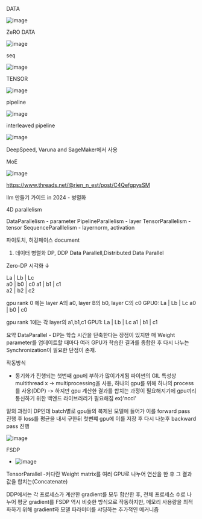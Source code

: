 DATA 

![image](https://github.com/jinuk0211/llm_project/assets/150532431/a04f0f7d-5a4c-402c-8d3f-833c16c10305)

ZeRO DATA

![image](https://github.com/jinuk0211/llm_project/assets/150532431/016e4b65-bcc2-476a-a4ef-850622d07164)

seq

![image](https://github.com/jinuk0211/llm_project/assets/150532431/91fe2a6c-82e3-4e72-b46d-4b766890af9a)

TENSOR

![image](https://github.com/jinuk0211/llm_project/assets/150532431/9ac7b9cb-3681-4c0a-bd4c-0052c42fd43c)

pipeline

![image](https://github.com/jinuk0211/llm_project/assets/150532431/bc8c1451-ed0e-48b2-ae71-7f574f34b954)

interleaved pipeline

![image](https://github.com/jinuk0211/llm_project/assets/150532431/b471f12e-20ac-4d61-8f5e-67dc6c7f40be)

DeepSpeed, Varuna and SageMaker에서 사용

MoE

![image](https://github.com/jinuk0211/llm_project/assets/150532431/8d0c1c52-cfd3-4615-8e31-a1c72fa37e52)

https://www.threads.net/@rien_n_est/post/C4QefgpysSM

llm 만들기 가이드 in 2024 - 병렬화

4D parallelism

DataParallelism - parameter
PipelineParallelism - layer
TensorParallelism - tensor
SequenceParalllelism - layernorm, activation

파이토치, 허깅페이스 document 

1. 데이터 병렬화 DP, DDP
Data Parallell,Distributed Data Parallel

Zero-DP 시각화 ↓

La | Lb | Lc     
a0 | b0 | c0
a1 | b1 | c1  
a2 | b2 | c2

gpu rank 0 에는 layer A의 a0, layer B의 b0, layer C의 c0
GPU0:
La | Lb | Lc
a0 | b0 | c0

gpu rank 1에는 각 layer의 a1,b1,c1
GPU1:
La | Lb | Lc
a1 | b1 | c1

요약
DataParallel - DP는 학습 시간을 단축한다는 장점이 있지만 매 Weight parameter를 업데이트할 때마다 여러 GPU가 학습한 결과를 종합한 후 다시 나누는 Synchronization이 필요한 단점이 존재.

작동방식 
- 동기화가 진행되는 첫번째 gpu에 부하가 많이가게됨
파이썬의 GIL 특성상 multithread x 
-> multiprocessing을 사용, 하나의 gpu를 위해 하나의 process를 사용(DDP) ->
하지만 gpu 계산한 결과를 합치는 과정이 필요해지기에 gpu끼리 통신하기 위한 백엔드 라이브러리가 필요해짐 ex)'nccl'

밑의 과정이 DP인데 batch별로 gpu들의 복제된 모델에 들어가 이를 forward pass 진행 후 loss를 평균을 내서 구한뒤 첫뻔쨰 gpu에 이를 저장 후 다시 나눈후 backward pass 진행

![image](https://github.com/jinuk0211/llm_project/assets/150532431/46fee905-20c0-42de-892b-83a3970710b8)

FSDP 

- ![image](https://github.com/jinuk0211/llm_project/assets/150532431/55edd15d-9d79-433b-853b-dc92ddd98875)


TensorParallel -커다란 Weight matrix를 여러 GPU로 나누어 연산을 한 후 그 결과값을 합치는(Concatenate)

DDP에서는 각 프로세스가 계산한 gradient를 모두 합산한 후, 전체 프로세스 수로 나누어 평균 gradient를 FSDP 역시 비슷한 방식으로 작동하지만, 메모리 사용량을 최적화하기 위해 gradient와 모델 파라미터를 샤딩하는 추가적인 메커니즘
